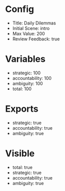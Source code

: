 # Config
 - Title: Daily Dilemmas
 - Initial Scene: intro
 - Max Value: 200
 - Review Feedback: true

# Variables
 - strategic: 100
 - accountability: 100
 - ambiguity: 100
 - total: 100

# Exports
 - strategic: true
 - accountability: true
 - ambiguity: true

# Visible
- total: true
- strategic: true
- accountability: true
- ambiguity: true

